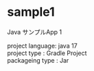 # sample1
Java サンプルApp 1

project language: java 17  
project type    : Gradle Project  
packageing type : Jar  
